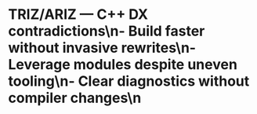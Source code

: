 # TRIZ/ARIZ — C++ DX contradictions\n- Build faster without invasive rewrites\n- Leverage modules despite uneven tooling\n- Clear diagnostics without compiler changes\n